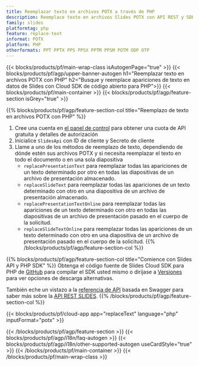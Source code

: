 ```yaml
---
title: Reemplazar texto en archivos POTX a través de PHP
description: Reemplace texto en archivos Slides POTX con API REST y SDK PHP de código abierto
family: slides
platformtag: php
feature: replace-text
informat: POTX
platform: PHP
otherformats: PPT PPTX PPS PPSX PPTM PPSM POTM ODP OTP
---
```


{{< blocks/products/pf/main-wrap-class isAutogenPage="true" >}}
{{< blocks/products/pf/agp/upper-banner-autogen h1="Reemplazar texto en archivos POTX con PHP" h2="Busque y reemplace apariciones de texto en datos de Slides con Cloud SDK de código abierto para PHP">}}
{{< blocks/products/pf/main-container >}}
{{< blocks/products/pf/agp/feature-section isGrey="true" >}}

{{% blocks/products/pf/agp/feature-section-col title="Reemplazo de texto en archivos POTX con PHP" %}}
1. Cree una cuenta en <a href="https://dashboard.aspose.cloud/">el panel de control</a> para obtener una cuota de API gratuita y detalles de autorización
1. Inicialice ```SlidesApi``` con ID de cliente y Secreto de cliente
1. Llame a uno de los métodos de reemplazo de texto, dependiendo de dónde estén sus archivos POTX y si necesita reemplazar el texto en todo el documento o en una sola diapositiva
    - ```replacePresentationText``` para reemplazar todas las apariciones de un texto determinado por otro en todas las diapositivas de un archivo de presentación almacenado.
    - ```replaceSlideText``` para reemplazar todas las apariciones de un texto determinado con otro en una diapositiva de un archivo de presentación almacenado.
    - ```replacePresentationTextOnline``` para reemplazar todas las apariciones de un texto determinado con otro en todas las diapositivas de un archivo de presentación pasado en el cuerpo de la solicitud.
    - ```replaceSlideTextOnline``` para reemplazar todas las apariciones de un texto determinado con otro en una diapositiva de un archivo de presentación pasado en el cuerpo de la solicitud.
{{% /blocks/products/pf/agp/feature-section-col %}}

{{% blocks/products/pf/agp/feature-section-col title="Comience con Slides API y PHP SDK" %}}
Obtenga el código fuente de Slides Cloud SDK para PHP de [GitHub](https://github.com/aspose-slides-cloud/aspose-slides-cloud-php) para compilar el SDK usted mismo o diríjase a [Versiones](https://releases.aspose.cloud/) para ver opciones de descarga alternativas.

También eche un vistazo a la [referencia de API](https://apireference.aspose.cloud/slides/) basada en Swagger para saber más sobre la [API REST SLIDES](https://products.aspose.cloud/slides/curl/).
{{% /blocks/products/pf/agp/feature-section-col %}}

{{< blocks/products/pf/cloud-app app="replaceText" language="php" inputFormat="potx" >}}

{{< /blocks/products/pf/agp/feature-section >}}
{{< blocks/products/pf/agp/i18n/faq-autogen >}}
{{< blocks/products/pf/agp/i18n/other-supported-autogen useCardStyle="true" >}}
{{< /blocks/products/pf/main-container >}}
{{< /blocks/products/pf/main-wrap-class >}}